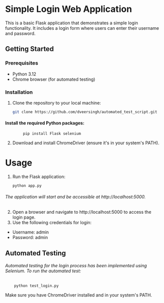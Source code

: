 
# Simple Login Web Application

This is a basic Flask application that demonstrates a simple login functionality. It includes a login form where users can enter their username and password.

## Getting Started

### Prerequisites

- Python 3.12
- Chrome browser (for automated testing)

### Installation

1. Clone the repository to your local machine:

   ```bash
   git clone https://github.com/dveersingh/automated_test_script.git
   
#### Install the required Python packages:

            pip install Flask selenium

2.  Download and install ChromeDriver (ensure it's in your system's PATH).


# Usage
1.  Run the Flask application:
       
        python app.py
 
###### The application will start and be accessible at http://localhost:5000.

2.  Open a browser and navigate to http://localhost:5000 to access the login page.
3.  Use the following credentials for login:

- Username: admin
- Password: admin


## Automated Testing
###### Automated testing for the login process has been implemented using Selenium. To run the automated test:
        python test_login.py
Make sure you have ChromeDriver installed and in your system's PATH.

